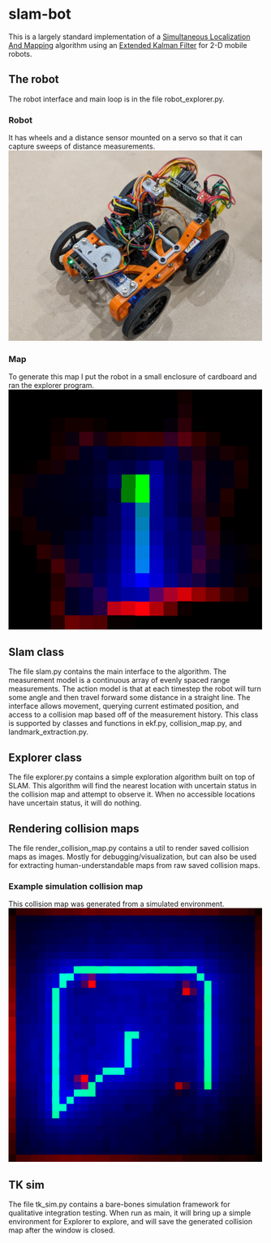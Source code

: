 # slam-bot
This is a largely standard implementation of a [Simultaneous Localization And Mapping](https://en.wikipedia.org/wiki/Simultaneous_localization_and_mapping) algorithm using an [Extended Kalman Filter](https://en.wikipedia.org/wiki/Extended_Kalman_filter) for 2-D mobile robots.

## The robot
The robot interface and main loop is in the file robot_explorer.py.

### Robot
It has wheels and a distance sensor mounted on a servo so that it can capture sweeps of distance measurements.
<img src="readme_resources/robot.jpg?raw=true" alt="A picture of a wheeled robot with a distance sensor." width="500">

### Map
To generate this map I put the robot in a small enclosure of cardboard and ran the explorer program.
<img src="readme_resources/robot_collision_map_2023-12-26-11-50.png?raw=true" alt="An example of a rendered collision map generated from a real robot." width="500">

## Slam class
The file slam.py contains the main interface to the algorithm. The measurement model is a continuous array of evenly spaced range measurements.
The action model is that at each timestep the robot will turn some angle and then travel forward some distance in a straight line.
The interface allows movement, querying current estimated position, and access to a collision map based off of the measurement history.
This class is supported by classes and functions in ekf.py, collision_map.py, and landmark_extraction.py.

## Explorer class
The file explorer.py contains a simple exploration algorithm built on top of SLAM.
This algorithm will find the nearest location with uncertain status in the collision map and attempt to observe it.
When no accessible locations have uncertain status, it will do nothing.

## Rendering collision maps
The file render_collision_map.py contains a util to render saved collision maps as images.
Mostly for debugging/visualization, but can also be used for extracting human-understandable maps from raw saved collision maps.
### Example simulation collision map
This collision map was generated from a simulated environment.
<img src="readme_resources/tk_sim_collision_map.png?raw=true" alt="An example of a rendered collision map generated from simulation." width="500">

## TK sim
The file tk_sim.py contains a bare-bones simulation framework for qualitative integration testing.
When run as main, it will bring up a simple environment for Explorer to explore, and will save the generated collision map after the window is closed.
